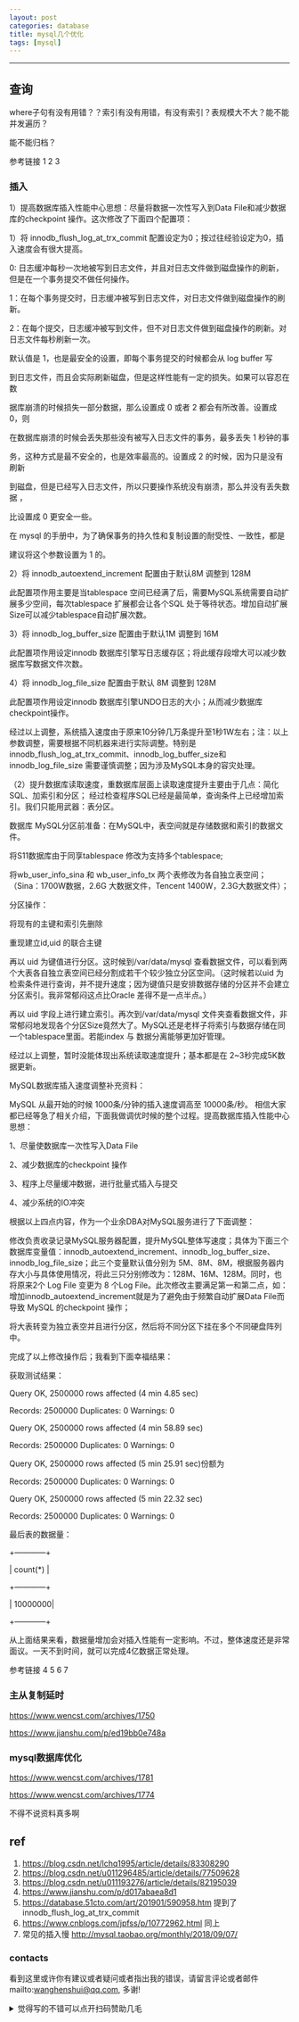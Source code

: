 ```yaml
---
layout: post
categories: database
title: mysql几个优化
tags: [mysql]
---
```


  

---

 

## 查询

where子句有没有用错？？索引有没有用错，有没有索引？表规模大不大？能不能并发遍历？

能不能归档？

参考链接 1 2 3

### 插入

1）提高数据库插入性能中心思想：尽量将数据一次性写入到Data File和减少数据库的checkpoint 操作。这次修改了下面四个配置项：

1）将 innodb_flush_log_at_trx_commit 配置设定为0；按过往经验设定为0，插入速度会有很大提高。

0: 日志缓冲每秒一次地被写到日志文件，并且对日志文件做到磁盘操作的刷新，但是在一个事务提交不做任何操作。

1：在每个事务提交时，日志缓冲被写到日志文件，对日志文件做到磁盘操作的刷新。

2：在每个提交，日志缓冲被写到文件，但不对日志文件做到磁盘操作的刷新。对日志文件每秒刷新一次。

默认值是 1，也是最安全的设置，即每个事务提交的时候都会从 log buffer 写

到日志文件，而且会实际刷新磁盘，但是这样性能有一定的损失。如果可以容忍在数

据库崩溃的时候损失一部分数据，那么设置成 0 或者 2 都会有所改善。设置成 0，则

在数据库崩溃的时候会丢失那些没有被写入日志文件的事务，最多丢失 1 秒钟的事

务，这种方式是最不安全的，也是效率最高的。设置成 2 的时候，因为只是没有刷新

到磁盘，但是已经写入日志文件，所以只要操作系统没有崩溃，那么并没有丢失数据 ，

比设置成 0 更安全一些。

在 mysql 的手册中，为了确保事务的持久性和复制设置的耐受性、一致性，都是

建议将这个参数设置为 1 的。

2）将 innodb_autoextend_increment 配置由于默认8M 调整到 128M

此配置项作用主要是当tablespace 空间已经满了后，需要MySQL系统需要自动扩展多少空间，每次tablespace 扩展都会让各个SQL 处于等待状态。增加自动扩展Size可以减少tablespace自动扩展次数。

3）将 innodb_log_buffer_size 配置由于默认1M 调整到 16M

此配置项作用设定innodb 数据库引擎写日志缓存区；将此缓存段增大可以减少数据库写数据文件次数。

4）将 innodb_log_file_size 配置由于默认 8M 调整到 128M

此配置项作用设定innodb 数据库引擎UNDO日志的大小；从而减少数据库checkpoint操作。

经过以上调整，系统插入速度由于原来10分钟几万条提升至1秒1W左右；注：以上参数调整，需要根据不同机器来进行实际调整。特别是 innodb_flush_log_at_trx_commit、innodb_log_buffer_size和 innodb_log_file_size 需要谨慎调整；因为涉及MySQL本身的容灾处理。

（2）提升数据库读取速度，重数据库层面上读取速度提升主要由于几点：简化SQL、加索引和分区； 经过检查程序SQL已经是最简单，查询条件上已经增加索引。我们只能用武器：表分区。

数据库 MySQL分区前准备：在MySQL中，表空间就是存储数据和索引的数据文件。

将S11数据库由于同享tablespace 修改为支持多个tablespace;

将wb_user_info_sina 和 wb_user_info_tx 两个表修改为各自独立表空间；（Sina：1700W数据，2.6G 大数据文件，Tencent 1400W，2.3G大数据文件）；

分区操作：

将现有的主键和索引先删除

重现建立id,uid 的联合主键

再以 uid 为键值进行分区。这时候到/var/data/mysql 查看数据文件，可以看到两个大表各自独立表空间已经分割成若干个较少独立分区空间。（这时候若以uid 为检索条件进行查询，并不提升速度；因为键值只是安排数据存储的分区并不会建立分区索引。我非常郁闷这点比Oracle 差得不是一点半点。）

再以 uid 字段上进行建立索引。再次到/var/data/mysql 文件夹查看数据文件，非常郁闷地发现各个分区Size竟然大了。MySQL还是老样子将索引与数据存储在同一个tablespace里面。若能index 与 数据分离能够更加好管理。

经过以上调整，暂时没能体现出系统读取速度提升；基本都是在 2~3秒完成5K数据更新。

MySQL数据库插入速度调整补充资料：

MySQL 从最开始的时候 1000条/分钟的插入速度调高至 10000条/秒。 相信大家都已经等急了相关介绍，下面我做调优时候的整个过程。提高数据库插入性能中心思想：

1、尽量使数据库一次性写入Data File

2、减少数据库的checkpoint 操作

3、程序上尽量缓冲数据，进行批量式插入与提交

4、减少系统的IO冲突

根据以上四点内容，作为一个业余DBA对MySQL服务进行了下面调整：

修改负责收录记录MySQL服务器配置，提升MySQL整体写速度；具体为下面三个数据库变量值：innodb_autoextend_increment、innodb_log_buffer_size、innodb_log_file_size；此三个变量默认值分别为 5M、8M、8M，根据服务器内存大小与具体使用情况，将此三只分别修改为：128M、16M、128M。同时，也将原来2个 Log File 变更为 8 个Log File。此次修改主要满足第一和第二点，如：增加innodb_autoextend_increment就是为了避免由于频繁自动扩展Data File而导致 MySQL 的checkpoint 操作；

将大表转变为独立表空并且进行分区，然后将不同分区下挂在多个不同硬盘阵列中。

完成了以上修改操作后；我看到下面幸福结果：

获取测试结果：

Query OK, 2500000 rows affected (4 min 4.85 sec)

Records: 2500000 Duplicates: 0 Warnings: 0

Query OK, 2500000 rows affected (4 min 58.89 sec)

Records: 2500000 Duplicates: 0 Warnings: 0

Query OK, 2500000 rows affected (5 min 25.91 sec)份额为

Records: 2500000 Duplicates: 0 Warnings: 0

Query OK, 2500000 rows affected (5 min 22.32 sec)

Records: 2500000 Duplicates: 0 Warnings: 0

最后表的数据量：

+————+

| count(*) |

+————+

| 10000000|

+————+

从上面结果来看，数据量增加会对插入性能有一定影响。不过，整体速度还是非常面议。一天不到时间，就可以完成4亿数据正常处理。



参考链接 4 5 6 7

### 主从复制延时

https://www.wencst.com/archives/1750

https://www.jianshu.com/p/ed19bb0e748a

### mysql数据库优化

https://www.wencst.com/archives/1781

https://www.wencst.com/archives/1774

不得不说资料真多啊



## ref

1. https://blog.csdn.net/lchq1995/article/details/83308290
2. https://blog.csdn.net/u011296485/article/details/77509628
3. https://blog.csdn.net/u011193276/article/details/82195039
4. https://www.jianshu.com/p/d017abaea8d1
5. https://database.51cto.com/art/201901/590958.htm 提到了innodb_flush_log_at_trx_commit
6. https://www.cnblogs.com/jpfss/p/10772962.html 同上
7. 常见的插入慢 http://mysql.taobao.org/monthly/2018/09/07/

### contacts

看到这里或许你有建议或者疑问或者指出我的错误，请留言评论或者邮件mailto:wanghenshui@qq.com, 多谢! 
<details>
<summary>觉得写的不错可以点开扫码赞助几毛</summary>
![微信转账](https://wanghenshui.github.io/assets/wepay.png)
</details>



